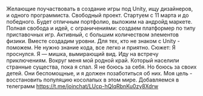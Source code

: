 Желающие поучаствовать в создание игры под Unity, ищу дизайнеров, и  одного программиста. Свободный проект.
Стартуем с 11 марта и до победного. Будет отличным портфолио, выложим на андройд маркете. 
Полная свобода и идей, с ограничениями: создаем платформер по типу приставочных игр. Активный, с большим количеством элементов физики. 
Вместе создадим уровни. Для тех, кто не знаком с Unity - поможем. Не нужно знание кода, все легко и приятно.
Сюжет: Я проснулся. Я — мишка, вымирающий вид. Иду на встречу приключениям. Вокруг меня мой родной край. Который населили странные существа, пока я спал. Я не боюсь за себя. Но боюсь за своих детей. Они беспомощные, и я должен позаботиться об них. Моя цель - восстановить популяцию косолапых в этом мире.
Добавляемся в телеграмм https://t.me/joinchat/LUcp-hQIqRbnKu0zy8Xdrw
